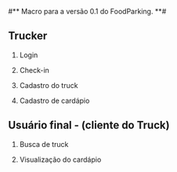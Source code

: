 #** Macro para a versão 0.1 do FoodParking. **#

## Trucker ##

1. Login

2. Check-in

3. Cadastro do truck

4. Cadastro de cardápio





## Usuário final - (cliente do Truck) ##

1. Busca de truck

2. Visualização do cardápio